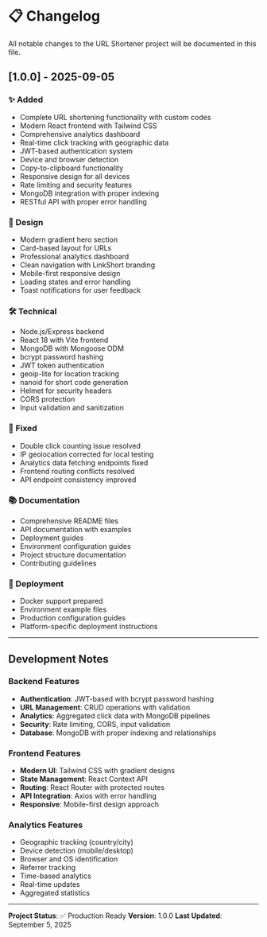 # 📋 Changelog

All notable changes to the URL Shortener project will be documented in this file.

## [1.0.0] - 2025-09-05

### ✨ Added
- Complete URL shortening functionality with custom codes
- Modern React frontend with Tailwind CSS
- Comprehensive analytics dashboard
- Real-time click tracking with geographic data
- JWT-based authentication system
- Device and browser detection
- Copy-to-clipboard functionality
- Responsive design for all devices
- Rate limiting and security features
- MongoDB integration with proper indexing
- RESTful API with proper error handling

### 🎨 Design
- Modern gradient hero section
- Card-based layout for URLs
- Professional analytics dashboard
- Clean navigation with LinkShort branding
- Mobile-first responsive design
- Loading states and error handling
- Toast notifications for user feedback

### 🛠️ Technical
- Node.js/Express backend
- React 18 with Vite frontend
- MongoDB with Mongoose ODM
- bcrypt password hashing
- JWT token authentication
- geoip-lite for location tracking
- nanoid for short code generation
- Helmet for security headers
- CORS protection
- Input validation and sanitization

### 🐛 Fixed
- Double click counting issue resolved
- IP geolocation corrected for local testing
- Analytics data fetching endpoints fixed
- Frontend routing conflicts resolved
- API endpoint consistency improved

### 📚 Documentation
- Comprehensive README files
- API documentation with examples
- Deployment guides
- Environment configuration guides
- Project structure documentation
- Contributing guidelines

### 🚀 Deployment
- Docker support prepared
- Environment example files
- Production configuration guides
- Platform-specific deployment instructions

---

## Development Notes

### Backend Features
- **Authentication**: JWT-based with bcrypt password hashing
- **URL Management**: CRUD operations with validation
- **Analytics**: Aggregated click data with MongoDB pipelines
- **Security**: Rate limiting, CORS, input validation
- **Database**: MongoDB with proper indexing and relationships

### Frontend Features
- **Modern UI**: Tailwind CSS with gradient designs
- **State Management**: React Context API
- **Routing**: React Router with protected routes
- **API Integration**: Axios with error handling
- **Responsive**: Mobile-first design approach

### Analytics Features
- Geographic tracking (country/city)
- Device detection (mobile/desktop)
- Browser and OS identification
- Referrer tracking
- Time-based analytics
- Real-time updates
- Aggregated statistics

---

**Project Status**: ✅ Production Ready
**Version**: 1.0.0
**Last Updated**: September 5, 2025
